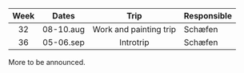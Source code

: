 | Week  |   Dates   |      Trip              | Responsible |
| :---: | :-------: | :--------------------: | :---------- |
|  32   | 08-10.aug | Work and painting trip | Schæfen     |
|  36   | 05-06.sep |   Introtrip            | Schæfen     |

More to be announced.
